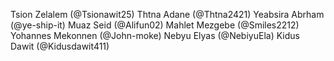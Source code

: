 Tsion Zelalem (@Tsionawit25)
Thtna Adane (@Thtna2421)
Yeabsira Abrham (@ye-ship-it)
Muaz Seid (@Alifun02)
Mahlet Mezgebe (@Smiles2212)
Yohannes Mekonnen (@John-moke)
Nebyu Elyas (@NebiyuEla)
Kidus Dawit (@Kidusdawit411)
